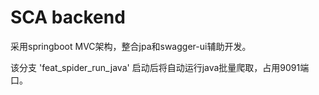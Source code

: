 # SCA backend

采用springboot MVC架构，整合jpa和swagger-ui辅助开发。

该分支 'feat_spider_run_java' 启动后将自动运行java批量爬取，占用9091端口。
